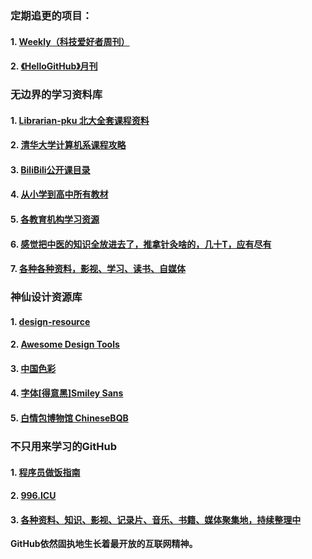 ### 定期追更的项目：
#### 1. [Weekly（科技爱好者周刊）](https://github.com/ruanyf/weekly)
#### 2. [《HelloGitHub》月刊](https://github.com/521xueweihan/HelloGitHub/tree/master)

### 无边界的学习资料库
#### 1. [Librarian-pku 北大全套课程资料](https://github.com/lib-pku/libpku)
#### 2. [清华大学计算机系课程攻略](https://github.com/PKUanonym/REKCARC-TSC-UHT)
#### 3. [BiliBili公开课目录](https://github.com/elder-frog/OpenCourseCatalog)
#### 4. [从小学到高中所有教材](https://github.com/TapXWorld/ChinaTextbook?tab=readme-ov-file)
#### 5. [各教育机构学习资源](https://github.com/mswnlz/edu-knowlege)
#### 6. [感觉把中医的知识全放进去了，推拿针灸啥的，几十T，应有尽有](https://github.com/mswnlz/chinese-traditional)
#### 7. [各种各种资料，影视、学习、读书、自媒体](https://github.com/mswnlz?tab=repositories)

### 神仙设计资源库
#### 1. [design-resource](https://github.com/bradtraversy/design-resources-for-developers)
#### 2. [Awesome Design Tools](https://github.com/goabstract/Awesome-Design-Tools)
#### 3. [中国色彩](https://github.com/zerosoul/chinese-colors)
#### 4. [字体[得意黑]Smiley Sans](https://github.com/atelier-anchor/smiley-sans)
#### 5. [白情包博物馆 ChineseBQB](https://github.com/zhaoolee/ChineseBQB)

### 不只用来学习的GitHub
#### 1. [程序员做饭指南](https://github.com/Anduin2017/HowToCook)
#### 2. [996.ICU](https://github.com/996icu/996.ICU)
#### 3. [各种资料、知识、影视、记录片、音乐、书籍、媒体聚集地，持续整理中](https://github.com/mswnlz)

**GitHub依然固执地生长着最开放的互联网精神。**